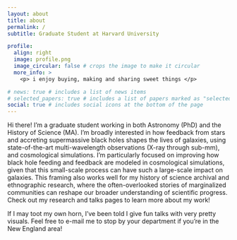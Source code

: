 ```yaml
---
layout: about
title: about
permalink: /
subtitle: Graduate Student at Harvard University

profile:
  align: right
  image: profile.png
  image_circular: false # crops the image to make it circular
  more_info: >
    <p> i enjoy buying, making and sharing sweet things </p>

# news: true # includes a list of news items
# selected_papers: true # includes a list of papers marked as "selected={true}"
social: true # includes social icons at the bottom of the page
---
```


Hi there! I’m a graduate student working in both Astronomy (PhD) and the History of Science (MA). I’m broadly interested in how feedback from stars and accreting supermassive black holes shapes the lives of galaxies, using state-of-the-art multi-wavelength observations (X-ray through sub-mm), and cosmological simulations. I’m particularly focused on improving how black hole feeding and feedback are modeled in cosmological simulations, given that this small-scale process can have such a large-scale impact on galaxies. This framing also works well for my history of science archival and ethnographic research, where the often-overlooked stories of marginalized communities can reshape our broader understanding of scientific progress. Check out my research and talks pages to learn more about my work!

If I may toot my own horn, I’ve been told I give fun talks with very pretty visuals. Feel free to e-mail me to stop by your department if you’re in the New England area!

